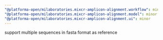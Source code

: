 ```yaml
---
"@platforma-open/milaboratories.mixcr-amplicon-alignment.workflow": minor
"@platforma-open/milaboratories.mixcr-amplicon-alignment.model": minor
"@platforma-open/milaboratories.mixcr-amplicon-alignment.ui": minor
---
```


support multiple sequences in fasta format as reference
